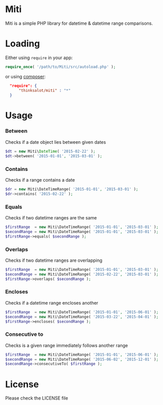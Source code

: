 # Miti
Miti is a simple PHP library for datetime & datetime range comparisons.

# Loading
Either using `require` in your app:

```php
require_once( '/path/to/Miti/src/autoload.php' );
```

or using [composer](https://getcomposer.org/):

```json
  "require": {
      "thinksalot/miti" : "*"
  }
```

# Usage

### Between
Checks if a date object lies between given dates

```php
$dt = new Miti\DateTime( '2015-02-22' );
$dt->between( '2015-01-01', '2015-03-01' );
```

### Contains
Checks if a range contains a date

```php
$dr = new Miti\DateTimeRange( '2015-01-01', '2015-03-01' );
$dr->contains( '2015-02-22' );
```

### Equals
Checks if two datetime ranges are the same

```php
$firstRange  = new Miti\DateTimeRange( '2015-01-01', '2015-03-01' );
$secondRange = new Miti\DateTimeRange( '2015-01-01', '2015-03-01' );
$firstRange->equals( $secondRange );
```
### Overlaps
Checks if two datetime ranges are overlapping

```php
$firstRange  = new Miti\DateTimeRange( '2015-01-01', '2015-03-01' );
$secondRange = new Miti\DateTimeRange( '2015-02-22', '2015-03-01' );
$firstRange->overlaps( $secondRange );
```
### Encloses
Checks if a datetime range encloses another

```php
$firstRange  = new Miti\DateTimeRange( '2015-01-01', '2015-06-01' );
$secondRange = new Miti\DateTimeRange( '2015-03-22', '2015-04-01' );
$firstRange->encloses( $secondRange );
```

### Consecutive to
Checks is a given range immediately follows another range

```php
$firstRange  = new Miti\DateTimeRange( '2015-01-01', '2015-06-01' );
$secondRange = new Miti\DateTimeRange( '2015-06-02', '2015-12-01' );
$secondRange->consecutiveTo( $firstRange );
```

# License
Please check the LICENSE file
